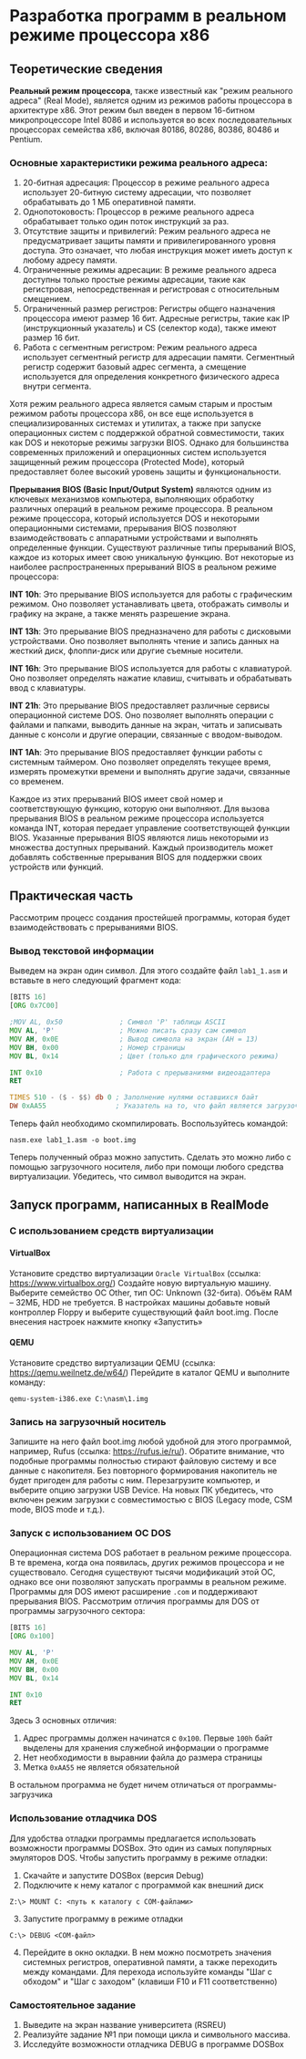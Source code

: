 # Разработка программ в реальном режиме процессора x86
## Теоретические сведения
**Реальный режим процессора**, также известный как "режим реального адреса" (Real Mode), является одним из режимов работы процессора в архитектуре x86. Этот режим был введен в первом 16-битном микропроцессоре Intel 8086 и используется во всех последовательных процессорах семейства x86, включая 80186, 80286, 80386, 80486 и Pentium.

### Основные характеристики режима реального адреса:
1. 20-битная адресация: Процессор в режиме реального адреса использует 20-битную систему адресации, что позволяет обрабатывать до 1 МБ оперативной памяти.
2. Однопотоковость: Процессор в режиме реального адреса обрабатывает только один поток инструкций за раз.
3. Отсутствие защиты и привилегий: Режим реального адреса не предусматривает защиты памяти и привилегированного уровня доступа. Это означает, что любая инструкция может иметь доступ к любому адресу памяти.
4. Ограниченные режимы адресации: В режиме реального адреса доступны только простые режимы адресации, такие как регистровая, непосредственная и регистровая с относительным смещением.
5. Ограниченный размер регистров: Регистры общего назначения процессора имеют размер 16 бит. Адресные регистры, такие как IP (инструкционный указатель) и CS (селектор кода), также имеют размер 16 бит.
6. Работа с сегментным регистром: Режим реального адреса использует сегментный регистр для адресации памяти. Сегментный регистр содержит базовый адрес сегмента, а смещение используется для определения конкретного физического адреса внутри сегмента.

Хотя режим реального адреса является самым старым и простым режимом работы процессора x86, он все еще используется в специализированных системах и утилитах, а также при запуске операционных систем с поддержкой обратной совместимости, таких как DOS и некоторые режимы загрузки BIOS. Однако для большинства современных приложений и операционных систем используется защищенный режим процессора (Protected Mode), который предоставляет более высокий уровень защиты и функциональности.

**Прерывания BIOS (Basic Input/Output System)** являются одним из ключевых механизмов компьютера, выполняющих обработку различных операций в реальном режиме процессора. В реальном режиме процессора, который используется DOS и некоторыми операционными системами, прерывания BIOS позволяют взаимодействовать с аппаратными устройствами и выполнять определенные функции.
Существуют различные типы прерываний BIOS, каждое из которых имеет свою уникальную функцию. Вот некоторые из наиболее распространенных прерываний BIOS в реальном режиме процессора:

**INT 10h**: Это прерывание BIOS используется для работы с графическим режимом. Оно позволяет устанавливать цвета, отображать символы и графику на экране, а также менять разрешение экрана.

**INT 13h**: Это прерывание BIOS предназначено для работы с дисковыми устройствами. Оно позволяет выполнять чтение и запись данных на жесткий диск, флоппи-диск или другие съемные носители.

**INT 16h**: Это прерывание BIOS используется для работы с клавиатурой. Оно позволяет определять нажатие клавиш, считывать и обрабатывать ввод с клавиатуры.

**INT 21h**: Это прерывание BIOS предоставляет различные сервисы операционной системе DOS. Оно позволяет выполнять операции с файлами и папками, выводить данные на экран, читать и записывать данные с консоли и другие операции, связанные с вводом-выводом.

**INT 1Ah**: Это прерывание BIOS предоставляет функции работы с системным таймером. Оно позволяет определять текущее время, измерять промежутки времени и выполнять другие задачи, связанные со временем.

Каждое из этих прерываний BIOS имеет свой номер и соответствующую функцию, которую они выполняют. Для вызова прерывания BIOS в реальном режиме процессора используется команда INT, которая передает управление соответствующей функции BIOS.
Указанные прерывания BIOS являются лишь некоторыми из множества доступных прерываний. Каждый производитель может добавлять собственные прерывания BIOS для поддержки своих устройств или функций.

## Практическая часть
Рассмотрим процесс создания простейшей программы, которая будет взаимодействовать с прерываниями BIOS. 

### Вывод текстовой информации
Выведем на экран один символ.
Для этого создайте файл ```lab1_1.asm``` и вставьте в него следующий фрагмент кода:
``` asm
[BITS 16]	                       
[ORG 0x7C00]	                   

;MOV AL, 0x50              ; Символ 'P' таблицы ASCII	
MOV AL, 'P'                ; Можно писать сразу сам символ			  
MOV AH, 0x0E               ; Вывод символа на экран (AH = 13)                   
MOV BH, 0x00               ; Номер страницы                  
MOV BL, 0x14               ; Цвет (только для графического режима)

INT 0x10	               ; Работа с прерываниями видеоадаптера                       
RET		                           

TIMES 510 - ($ - $$) db 0 ; Заполнение нулями оставшихся байт	       
DW 0xAA55			      ; Указатель на то, что файл является загрузочным          

```

Теперь файл необходимо скомпилировать. Воспользуйтесь командой:

```
nasm.exe lab1_1.asm -o boot.img 
```

Теперь полученный образ можно запустить. Сделать это можно либо с помощью загрузочного носителя, либо при помощи любого средства виртуализации.
Убедитесь, что символ выводится на экран.

## Запуск программ, написанных в RealMode
### С использованием средств виртуализации

#### VirtualBox
Установите средство виртуализации ```Oracle VirtualBox``` (ссылка: https://www.virtualbox.org/) 
Создайте новую виртуальную машину. Выберите семейство ОС Other, тип ОС: Unknown (32-бита). Объём RAM – 32МБ, HDD не требуется. В настройках машины добавьте новый контроллер Floppy и выберите существующий файл boot.img. После внесения настроек нажмите кнопку «Запустить»

#### QEMU
Установите средство виртуализации QEMU (ссылка: https://qemu.weilnetz.de/w64/) 
Перейдите в каталог QEMU и выполните команду:
```
qemu-system-i386.exe C:\nasm\1.img
```

### Запись на загрузочный носитель
Запишите на него файл boot.img любой удобной для этого программой, например, Rufus (ссылка: https://rufus.ie/ru/). Обратите внимание, что подобные программы полностью стирают файловую систему и все данные с накопителя. Без повторного формирования накопитель не будет пригоден для работы с ним. Перезагрузите компьютер, и выберите опцию загрузки USB Device. На новых ПК убедитесь, что включен режим загрузки с совместимостью с BIOS (Legacy mode, CSM mode, BIOS mode и т.д.).


### Запуск с использованием ОС DOS

Операционная система DOS работает в реальном режиме процессора. В те времена, когда она появилась, других режимов процессора и не существовало. Сегодня существуют тысячи модификаций этой ОС, однако все они позволяют запускать программы в реальном режиме. 
Программы для DOS имеют расширение ```.com``` и поддерживают прерывания BIOS.
Рассмотрим отличия программы для DOS от программы загрузочного сектора:

``` asm
[BITS 16]	                       
[ORG 0x100]	                   

MOV AL, 'P'      
MOV AH, 0x0E               
MOV BH, 0x00   
MOV BL, 0x14   

INT 0x10	                      
RET		       
```

Здесь 3 основных отличия:
1. Адрес программы должен начинатся с ```0x100```. Первые ```100h``` байт выделены для хранения служебной информации о программе
2. Нет необходимости в выравнии файла до размера страницы
3. Метка ```0xAA55``` не является обязательной

В остальном программа не будет ничем отличаться от программы-загрузчика

### Использование отладчика DOS

Для удобства отладки программы предлагается использовать возможности программы DOSBox. Это один из самых популярных эмуляторов DOS. 
Чтобы запустить программу в режиме отладки:
1. Скачайте и запустите DOSBox (версия Debug)
2. Подключите к нему каталог с программой как внешний диск
``` 
Z:\> MOUNT C: <путь к каталогу с COM-файлами>
```
3. Запустите программу в режиме отладки
```
C:\> DEBUG <COM-файл>
```

4. Перейдите в окно окладки. В нем можно посмотреть значения системных регистров, оперативной памяти, а также переходить между командами. Для перехода используйте команды "Шаг с обходом" и "Шаг с заходом" (клавиши F10 и F11 соответственно)

### Самостоятельное задание
1. Выведите на экран название университета (RSREU)
2. Реализуйте задание №1 при помощи цикла и символьного массива.
3. Исследуйте возможности отладчика DEBUG в программе DOSBox
